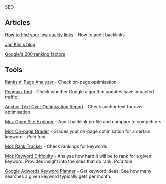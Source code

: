 SEO

## Articles

[How to find your low quality links](http://www.stateofsearch.com/step-by-step-guide-finding-low-quality-links/) - How to audit backlinks

[Jan Klin's blog](http://www.janklin.com/blog/)

[Google's 200 ranking factors](http://cdn.dropmark.com/56519/eb5383bc1fe5d50b73e3dbc60c78a215292bc1db/ranking_factors_infographic_2.jpg)

## Tools

[Ranks.nl Page Analyzer](http://www.ranks.nl/tools/spider.html) - Check on-page optimisation

[Penguin Tool](http://www.barracuda-digital.co.uk/panguin-tool/) - Check whether Google algorithm updates have impacted traffic

[Anchor Text Over Optimization Report](http://www.removeem.com/ratios.php) - Check anchor text for over-optimisation

[Moz Open Site Explorer](http://www.opensiteexplorer.org) - Audit backlink profile and compare to competitors

[Moz On-page Grader](https://moz.com/researchtools/on-page-grader) - Grades your on-page optimisation for a certain keyword - *Paid tool* 

[Moz Rank Tracker](https://moz.com/researchtools/rank-tracker) - Check rankings for keywords

[Moz Keyword Difficulty](https://moz.com/researchtools/keyword-difficulty) - Analyse how hard it will be to rank for a given keyword. Provides insight into the sites that do rank. *Paid tool* 

[Google Adwords Keyword Planner](https://support.google.com/adwords/answer/3141229) - Get keyword ideas. See how many searches a given keyword typically gets per month.







